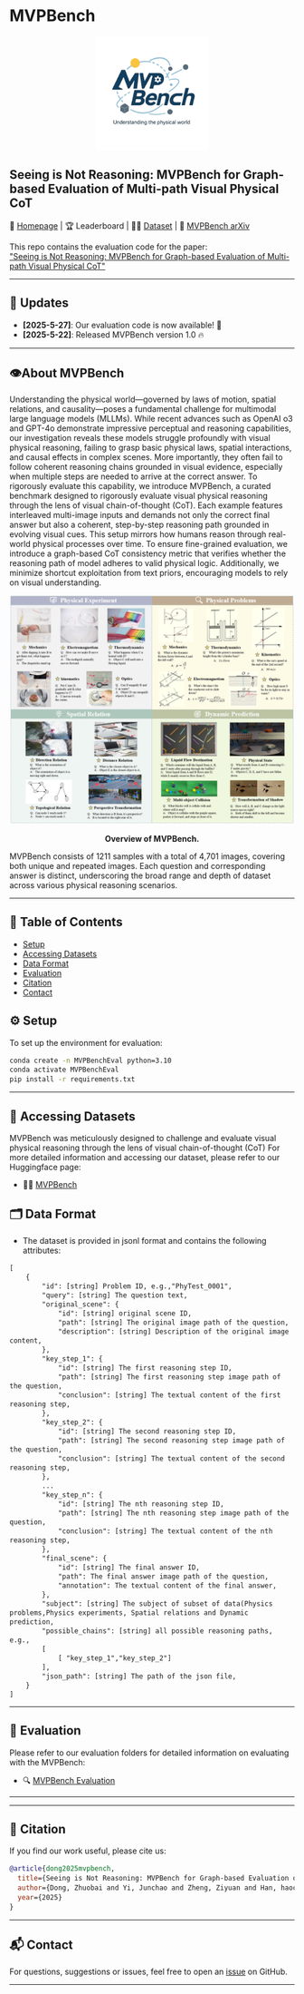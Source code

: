 # MVPBench

<p align="center">
  <img src="assets/logo.png" alt="logo" width="200"/>
</p>

## Seeing is Not Reasoning: MVPBench for Graph-based Evaluation of Multi-path Visual Physical CoT

📘 [Homepage](https://csu-jpg.github.io/MVPBench/) | 🏆 Leaderboard | 🧑‍🔬 [Dataset](https://huggingface.co/datasets/CSU-JPG/MVPBench) |  📄 [MVPBench arXiv](https://arxiv.org/abs/2402.12345)

This repo contains the evaluation code for the paper:  
["Seeing is Not Reasoning: MVPBench for Graph-based Evaluation of Multi-path Visual Physical CoT"](https://arxiv.org/abs/2402.12345)

---

## 🔔 Updates

- **[2025-5-27]**: Our evaluation code is now available! 🌟  
- **[2025-5-22]**: Released MVPBench version 1.0 🔥

---
## 👁About MVPBench
Understanding the physical world—governed by laws of motion, spatial relations, and causality—poses a fundamental challenge for multimodal large language models (MLLMs). While recent advances such as OpenAI o3 and GPT-4o demonstrate impressive perceptual and reasoning capabilities, our investigation reveals these models struggle profoundly with visual physical reasoning, failing to grasp basic physical laws, spatial interactions, and causal effects in complex scenes. More importantly, they often fail to follow coherent reasoning chains grounded in visual evidence, especially when multiple steps are needed to arrive at the correct answer. To rigorously evaluate this capability, we introduce MVPBench, a curated benchmark designed to rigorously evaluate visual physical reasoning through the lens of visual chain-of-thought (CoT). Each example features interleaved multi-image inputs and demands not only the correct final answer but also a coherent, step-by-step reasoning path grounded in evolving visual cues. This setup mirrors how humans reason through real-world physical processes over time. To ensure fine-grained evaluation, we introduce a graph-based CoT consistency metric that verifies whether the reasoning path of model adheres to valid physical logic. Additionally, we minimize shortcut exploitation from text priors, encouraging models to rely on visual understanding.

<img src="assets/overview.png" alt="logo" style="zoom:70%;" />

<p align="center"><b>Overview of MVPBench.</b></p>

MVPBench consists of 1211 samples with a total of 4,701 images, covering both unique and repeated images. Each question and corresponding answer is distinct, underscoring the  broad range and depth of dataset across various physical reasoning scenarios.

---

## 📑 Table of Contents
- [Setup](#️-setup)
- [Accessing Datasets](#-accessing-datasets)
- [Data Format](#-data-format)
- [Evaluation](#-evaluation)
- [Citation](#-citation)
- [Contact](#-contact)


## ⚙️ Setup

To set up the environment for evaluation:

```bash
conda create -n MVPBenchEval python=3.10
conda activate MVPBenchEval
pip install -r requirements.txt
```

---

## 📂 Accessing Datasets

MVPBench was meticulously designed to challenge and evaluate visual physical reasoning through the lens of visual chain-of-thought (CoT) 
For more detailed information and accessing our dataset, please refer to our Huggingface page:

- 🧑‍🔬 [MVPBench](https://huggingface.co/datasets/CSU-JPG/MVPBench)

## 🗂 Data Format

- The dataset is provided in jsonl format and contains the following attributes:

```
[
    {
        "id": [string] Problem ID, e.g.,"PhyTest_0001",
        "query": [string] The question text,
        "original_scene": {
            "id": [string] original scene ID,
            "path": [string] The original image path of the question,
            "description": [string] Description of the original image content,
        },
        "key_step_1": {
            "id": [string] The first reasoning step ID,
            "path": [string] The first reasoning step image path of the question,
            "conclusion": [string] The textual content of the first reasoning step,
        },
        "key_step_2": {
            "id": [string] The second reasoning step ID,
            "path": [string] The second reasoning step image path of the question,
            "conclusion": [string] The textual content of the second reasoning step,
        },
		...
		"key_step_n": {
            "id": [string] The nth reasoning step ID,
            "path": [string] The nth reasoning step image path of the question,
            "conclusion": [string] The textual content of the nth reasoning step,
        },
        "final_scene": {
            "id": [string] The final answer ID,
            "path": The final answer image path of the question,
            "annotation": The textual content of the final answer,
        },
        "subject": [string] The subject of subset of data(Physics problems,Physics experiments, Spatial relations and Dynamic prediction,
        "possible_chains": [string] all possible reasoning paths, e.g., 
        [
            [ "key_step_1","key_step_2"]
        ],
        "json_path": [string] The path of the json file,
    }
]
```

---

## 🧪 Evaluation

Please refer to our evaluation folders for detailed information on evaluating with the MVPBench:

- 🔍 [MVPBench Evaluation](Evaluation/README.md)

---

---

## 📄 Citation

If you find our work useful, please cite us:

```bibtex
@article{dong2025mvpbench,
  title={Seeing is Not Reasoning: MVPBench for Graph-based Evaluation of Multi-path Visual Physical CoT},
  author={Dong, Zhuobai and Yi, Junchao and Zheng, Ziyuan and Han, haochen and Zheng, Xiangxi and Wang, Alex Jinpeng and Liu, Fangming and Li, Linjie and others},
  year={2025}
}
```

---

## 📬 Contact

For questions, suggestions or issues, feel free to open an [issue](https://github.com/CSU-JPG/MVPBench/issues) on GitHub.

---

